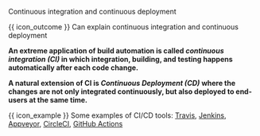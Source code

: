 <span id="title">Continuous integration and continuous deployment</span>

<span id="prereqs"></span>

<span id="outcomes">{{ icon_outcome }} Can explain continuous integration and continuous deployment</span>

<div id="body">

**An extreme application of build automation is called _continuous integration (CI)_ in which integration, building, and testing happens automatically after each code change.**

**A natural extension of CI is _Continuous Deployment (CD)_ where the changes are not only integrated continuously, but also deployed to end-users at the same time.**

<box>

{{ icon_example }} Some examples of CI/CD tools: [Travis](https://travis-ci.org/), [Jenkins](http://jenkins-ci.org), [Appveyor](https://www.appveyor.com), [CircleCI](https://circleci.com), [GitHub Actions](https://github.com/features/actions)

</box>

</div>

<div id="extras">
  <include src="resources.md" />
</div>
